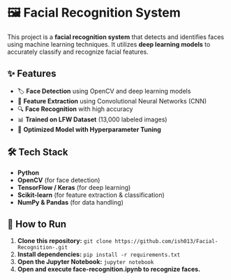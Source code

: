 # 🖼️ Facial Recognition System

This project is a **facial recognition system** that detects and identifies faces using machine learning techniques. It utilizes **deep learning models** to accurately classify and recognize facial features.

## ✨ Features
- 🏷️ **Face Detection** using OpenCV and deep learning models
- 🧠 **Feature Extraction** using Convolutional Neural Networks (CNN)
- 🔍 **Face Recognition** with high accuracy
- 📊 **Trained on LFW Dataset** (13,000 labeled images)
- 🚀 **Optimized Model with Hyperparameter Tuning**

## 🛠 Tech Stack
- **Python**
- **OpenCV** (for face detection)
- **TensorFlow / Keras** (for deep learning)
- **Scikit-learn** (for feature extraction & classification)
- **NumPy & Pandas** (for data handling)

## 🚀 How to Run  
1. **Clone this repository:** `git clone https://github.com/ish013/Facial-Recognition-.git`  
2. **Install dependencies:** `pip install -r requirements.txt`  
3. **Open the Jupyter Notebook:** `jupyter notebook`  
4. **Open and execute face-recognition.ipynb to recognize faces.**  

